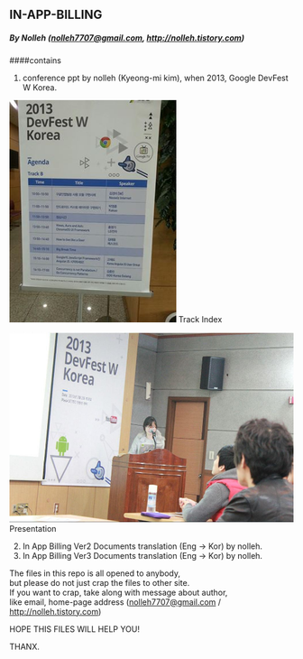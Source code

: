 ## IN-APP-BILLING
##### By Nolleh (nolleh7707@gmail.com, http://nolleh.tistory.com)

####contains 

1. conference ppt by nolleh (Kyeong-mi kim), when 2013, Google DevFest W Korea.

![session](./DevFest_W_Korea_2013_session.jpg)
Track Index

![present](./DevFest_W_Korea_2013_Present.jpg)
Presentation

2. In App Billing Ver2 Documents translation (Eng -> Kor) by nolleh.
3. In App Billing Ver3 Documents translation (Eng -> Kor) by nolleh. 

The files in this repo is all opened to anybody,  
but please do not just crap the files to other site.  
If you want to crap, take along with message about author,  
like email, home-page address (nolleh7707@gmail.com / http://nolleh.tistory.com)

HOPE THIS FILES WILL HELP YOU! 

THANX.